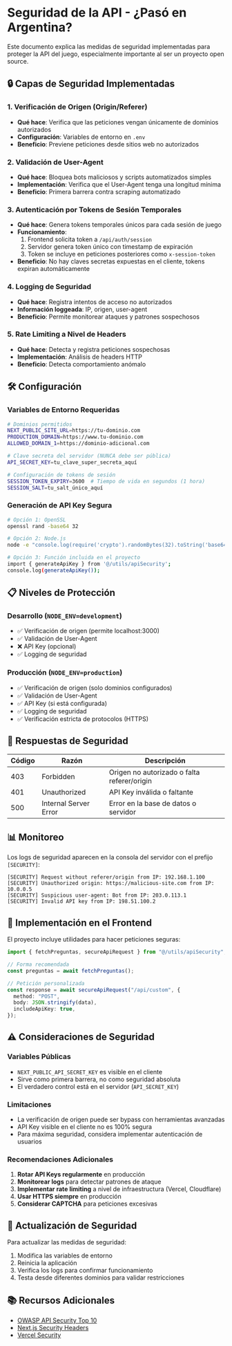 # Seguridad de la API - ¿Pasó en Argentina?

Este documento explica las medidas de seguridad implementadas para proteger la API del juego, especialmente importante al ser un proyecto open source.

## 🔒 Capas de Seguridad Implementadas

### 1. Verificación de Origen (Origin/Referer)

- **Qué hace**: Verifica que las peticiones vengan únicamente de dominios autorizados
- **Configuración**: Variables de entorno en `.env`
- **Beneficio**: Previene peticiones desde sitios web no autorizados

### 2. Validación de User-Agent

- **Qué hace**: Bloquea bots maliciosos y scripts automatizados simples
- **Implementación**: Verifica que el User-Agent tenga una longitud mínima
- **Beneficio**: Primera barrera contra scraping automatizado

### 3. Autenticación por Tokens de Sesión Temporales

- **Qué hace**: Genera tokens temporales únicos para cada sesión de juego
- **Funcionamiento**:
  1. Frontend solicita token a `/api/auth/session`
  2. Servidor genera token único con timestamp de expiración
  3. Token se incluye en peticiones posteriores como `x-session-token`
- **Beneficio**: No hay claves secretas expuestas en el cliente, tokens expiran automáticamente

### 4. Logging de Seguridad

- **Qué hace**: Registra intentos de acceso no autorizados
- **Información loggeada**: IP, origen, user-agent
- **Beneficio**: Permite monitorear ataques y patrones sospechosos

### 5. Rate Limiting a Nivel de Headers

- **Qué hace**: Detecta y registra peticiones sospechosas
- **Implementación**: Análisis de headers HTTP
- **Beneficio**: Detecta comportamiento anómalo

## 🛠️ Configuración

### Variables de Entorno Requeridas

```bash
# Dominios permitidos
NEXT_PUBLIC_SITE_URL=https://tu-dominio.com
PRODUCTION_DOMAIN=https://www.tu-dominio.com
ALLOWED_DOMAIN_1=https://dominio-adicional.com

# Clave secreta del servidor (NUNCA debe ser pública)
API_SECRET_KEY=tu_clave_super_secreta_aquí

# Configuración de tokens de sesión
SESSION_TOKEN_EXPIRY=3600  # Tiempo de vida en segundos (1 hora)
SESSION_SALT=tu_salt_único_aquí
```

### Generación de API Key Segura

```bash
# Opción 1: OpenSSL
openssl rand -base64 32

# Opción 2: Node.js
node -e "console.log(require('crypto').randomBytes(32).toString('base64'))"

# Opción 3: Función incluida en el proyecto
import { generateApiKey } from '@/utils/apiSecurity';
console.log(generateApiKey());
```

## 📋 Niveles de Protección

### Desarrollo (`NODE_ENV=development`)

- ✅ Verificación de origen (permite localhost:3000)
- ✅ Validación de User-Agent
- ❌ API Key (opcional)
- ✅ Logging de seguridad

### Producción (`NODE_ENV=production`)

- ✅ Verificación de origen (solo dominios configurados)
- ✅ Validación de User-Agent
- ✅ API Key (si está configurada)
- ✅ Logging de seguridad
- ✅ Verificación estricta de protocolos (HTTPS)

## 🚨 Respuestas de Seguridad

| Código | Razón                 | Descripción                                 |
| ------ | --------------------- | ------------------------------------------- |
| 403    | Forbidden             | Origen no autorizado o falta referer/origin |
| 401    | Unauthorized          | API Key inválida o faltante                 |
| 500    | Internal Server Error | Error en la base de datos o servidor        |

## 📊 Monitoreo

Los logs de seguridad aparecen en la consola del servidor con el prefijo `[SECURITY]`:

```
[SECURITY] Request without referer/origin from IP: 192.168.1.100
[SECURITY] Unauthorized origin: https://malicious-site.com from IP: 10.0.0.5
[SECURITY] Suspicious user-agent: Bot from IP: 203.0.113.1
[SECURITY] Invalid API key from IP: 198.51.100.2
```

## 🔧 Implementación en el Frontend

El proyecto incluye utilidades para hacer peticiones seguras:

```typescript
import { fetchPreguntas, secureApiRequest } from "@/utils/apiSecurity";

// Forma recomendada
const preguntas = await fetchPreguntas();

// Petición personalizada
const response = await secureApiRequest("/api/custom", {
  method: "POST",
  body: JSON.stringify(data),
  includeApiKey: true,
});
```

## ⚠️ Consideraciones de Seguridad

### Variables Públicas

- `NEXT_PUBLIC_API_SECRET_KEY` es visible en el cliente
- Sirve como primera barrera, no como seguridad absoluta
- El verdadero control está en el servidor (`API_SECRET_KEY`)

### Limitaciones

- La verificación de origen puede ser bypass con herramientas avanzadas
- API Key visible en el cliente no es 100% segura
- Para máxima seguridad, considera implementar autenticación de usuarios

### Recomendaciones Adicionales

1. **Rotar API Keys regularmente** en producción
2. **Monitorear logs** para detectar patrones de ataque
3. **Implementar rate limiting** a nivel de infraestructura (Vercel, Cloudflare)
4. **Usar HTTPS siempre** en producción
5. **Considerar CAPTCHA** para peticiones excesivas

## 🔄 Actualización de Seguridad

Para actualizar las medidas de seguridad:

1. Modifica las variables de entorno
2. Reinicia la aplicación
3. Verifica los logs para confirmar funcionamiento
4. Testa desde diferentes dominios para validar restricciones

## 📚 Recursos Adicionales

- [OWASP API Security Top 10](https://owasp.org/www-project-api-security/)
- [Next.js Security Headers](https://nextjs.org/docs/advanced-features/security-headers)
- [Vercel Security](https://vercel.com/docs/security)
